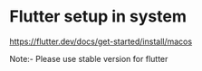# Flutter setup in system

https://flutter.dev/docs/get-started/install/macos


Note:- Please use stable version for flutter